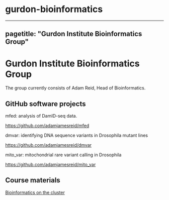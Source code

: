 # gurdon-bioinformatics

---
pagetitle: "Gurdon Institute Bioinformatics Group"
---

# Gurdon Institute Bioinformatics Group

The group currently consists of Adam Reid, Head of Bioinformatics.

## GitHub software projects

mfed: analysis of DamID-seq data.

https://github.com/adamjamesreid/mfed

dmvar: identifying DNA sequence variants in Drosophila mutant lines

https://github.com/adamjamesreid/dmvar

mito_var: mitochondrial rare variant calling in Drosophila

https://github.com/adamjamesreid/mito_var


## Course materials

[Bioinformatics on the cluster](https://github.com/adamjamesreid/gurdon-bioinformatics/bioinf_cluster.md)
